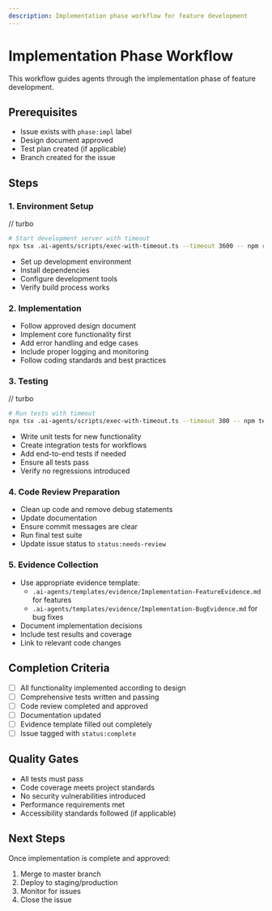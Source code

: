 ```yaml
---
description: Implementation phase workflow for feature development
---
```


# Implementation Phase Workflow

This workflow guides agents through the implementation phase of feature development.

## Prerequisites
- Issue exists with `phase:impl` label
- Design document approved
- Test plan created (if applicable)
- Branch created for the issue

## Steps

### 1. Environment Setup
// turbo
```bash
# Start development server with timeout
npx tsx .ai-agents/scripts/exec-with-timeout.ts --timeout 3600 -- npm run dev &
```

- Set up development environment
- Install dependencies
- Configure development tools
- Verify build process works

### 2. Implementation

- Follow approved design document
- Implement core functionality first
- Add error handling and edge cases
- Include proper logging and monitoring
- Follow coding standards and best practices

### 3. Testing

// turbo
```bash
# Run tests with timeout
npx tsx .ai-agents/scripts/exec-with-timeout.ts --timeout 300 -- npm test
```

- Write unit tests for new functionality
- Create integration tests for workflows
- Add end-to-end tests if needed
- Ensure all tests pass
- Verify no regressions introduced

### 4. Code Review Preparation

- Clean up code and remove debug statements
- Update documentation
- Ensure commit messages are clear
- Run final test suite
- Update issue status to `status:needs-review`

### 5. Evidence Collection

- Use appropriate evidence template:
  - `.ai-agents/templates/evidence/Implementation-FeatureEvidence.md` for features
  - `.ai-agents/templates/evidence/Implementation-BugEvidence.md` for bug fixes
- Document implementation decisions
- Include test results and coverage
- Link to relevant code changes

## Completion Criteria

- [ ] All functionality implemented according to design
- [ ] Comprehensive tests written and passing
- [ ] Code review completed and approved
- [ ] Documentation updated
- [ ] Evidence template filled out completely
- [ ] Issue tagged with `status:complete`

## Quality Gates

- All tests must pass
- Code coverage meets project standards
- No security vulnerabilities introduced
- Performance requirements met
- Accessibility standards followed (if applicable)

## Next Steps

Once implementation is complete and approved:
1. Merge to master branch
2. Deploy to staging/production
3. Monitor for issues
4. Close the issue